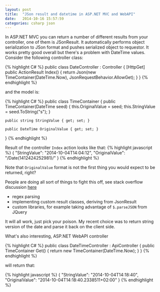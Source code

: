 ```yaml
---
layout: post
title:  "JSon result and datetime in ASP.NET MVC and WebAPI"
date:   2014-10-16 15:57:59
categories: csharp json
---
```

In ASP.NET MVC you can return a number of different results from your controller, one of them is JSonResult. It automatically performs object serialization to JSon format and pushes serialized object to requestor. It works pretty good overall but there's a problem with DateTime values.
Consider the following controller class:

{% highlight C# %}
public class DateController : Controller
{
    [HttpGet]
    public ActionResult Index()
    {
        return Json(new TimeContainer(DateTime.Now), JsonRequestBehavior.AllowGet);
    }
}
{% endhighlight %}

and the model is:

{% highlight C# %}
public class TimeContainer
{
    public TimeContainer(DateTime seed)
    {
        this.OriginalValue = seed;
        this.StringValue = seed.ToString("s");
    }

    public string StringValue { get; set; }

    public DateTime OriginalValue { get; set; }
}
{% endhighlight %}

Result of the controller `Index` action looks like that:
{% highlight javascript %}
{
    "StringValue": "2014-10-04T14:04:12",
    "OriginalValue": "/Date(1412424252981)/"
}
{% endhighlight %}

Note that `OriginalValue` format is not the first thing you would expect to be returned, right?

People are doing all sort of things to fight this off, see stack overflow discussion [here]

* regex parsing
* implementing custom result classes, deriving from JsonResult
* custom libraries, for example taking advantage of `$.parseJSON` from JQuery

It will all work, just pick your poison. My recent choice was to return string version of the date and parse it back on the client side.

What's also interesting, ASP.NET WebAPI controller

{% highlight C# %}
public class DateTimeController : ApiController
{
    public TimeContainer Get()
    {
        return new TimeContainer(DateTime.Now);
    }
}
{% endhighlight %}

will return that:

{% highlight javascript %}
{
    "StringValue": "2014-10-04T14:18:40",
    "OriginalValue": "2014-10-04T14:18:40.2338511+02:00"
}
{% endhighlight %}

[here]: http://stackoverflow.com/questions/726334/asp-net-mvc-jsonresult-date-format
